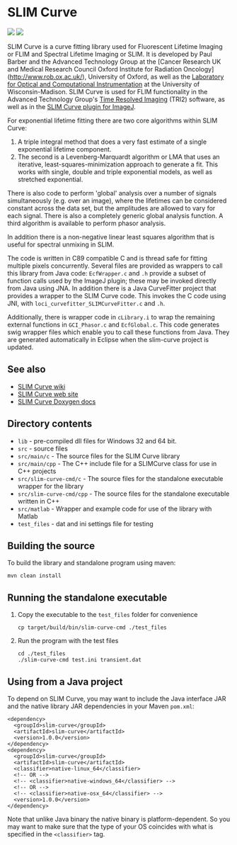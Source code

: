# SLIM Curve
[![](https://travis-ci.org/slim-curve/slim-curve.svg?branch=java-lib)](https://travis-ci.org/slim-curve/slim-curve "Travis")    [![](https://ci.appveyor.com/api/projects/status/github/slim-curve/slim-curve?svg=true)](https://ci.appveyor.com/project/scijava/slim-curve "AppVeyor")

SLIM Curve is a curve fitting library used for Fluorescent Lifetime Imaging or
FLIM and Spectral Lifetime Imaging or SLIM.  It is developed by Paul Barber and
the Advanced Technology Group at the [Cancer Research UK and Medical Research
Council Oxford Institute for Radiation Oncology] (http://www.rob.ox.ac.uk/),
University of Oxford, as well as the [Laboratory for Optical and Computational
Instrumentation](http://loci.wisc.edu/) at the University of Wisconsin-Madison.
SLIM Curve is used for FLIM functionality in the Advanced Technology
Group's [Time Resolved Imaging](https://www.assembla.com/spaces/ATD_TRI/wiki)
(TRI2) software, as well as in the [SLIM Curve plugin for
ImageJ](http://fiji.sc/SLIM_Curve).

For exponential lifetime fitting there are two core algorithms within SLIM
Curve:

1. A triple integral method that does a very fast estimate of a single
   exponential lifetime component.
2. The second is a Levenberg-Marquardt algorithm or LMA that uses an iterative,
   least-squares-minimization approach to generate a fit. This works with
   single, double and triple exponential models, as well as stretched
   exponential.

There is also code to perform 'global' analysis over a number of signals
simultaneously (e.g. over an image), where the lifetimes can be considered
constant across the data set, but the amplitudes are allowed to vary for each
signal. There is also a completely generic global analysis function. A third
algorithm is available to perform phasor analysis.

In addition there is a non-negative linear least squares algorithm that is
useful for spectral unmixing in SLIM.

The code is written in C89 compatible C and is thread safe for fitting multiple
pixels concurrently. Several files are provided as wrappers to call this
library from Java code: `EcfWrapper.c` and `.h` provide a subset of function
calls used by the ImageJ plugin; these may be invoked directly from Java using
JNA. In addition there is a Java CurveFitter project that provides a wrapper to
the SLIM Curve code. This invokes the C code using JNI, with
`loci_curvefitter_SLIMCurveFitter.c` and `.h`.

Additionally, there is wrapper code in `cLibrary.i` to wrap the remaining external
functions in `GCI_Phasor.c` and `EcfGlobal.c`.  This code generates swig wrapper files 
which enable you to call these functions from Java.  They are generated 
automatically in Eclipse when the slim-curve project is updated.

## See also

* [SLIM Curve wiki](https://github.com/slim-curve/slim-curve/wiki)
* [SLIM Curve web site](https://slim-curve.github.io/)
* [SLIM Curve Doxygen docs](http://code.imagej.net/slim-curve/html/)

## Directory contents

* `lib` - pre-compiled dll files for Windows 32 and 64 bit.
* `src` - source files
* `src/main/c` - The source files for the SLIM Curve library
* `src/main/cpp` - The C++ include file for a SLIMCurve class for use in C++ projects
* `src/slim-curve-cmd/c` - The source files for the standalone executable wrapper for the library
* `src/slim-curve-cmd/cpp` - The source files for the standalone executable written in C++
* `src/matlab` - Wrapper and example code for use of the library with Matlab
* `test_files` - dat and ini settings file for testing

## Building the source

To build the library and standalone program using maven:

  ```
  mvn clean install
  ```

## Running the standalone executable

1.  Copy the executable to the `test_files` folder for convenience

    ```
    cp target/build/bin/slim-curve-cmd ./test_files
    ```

2.  Run the program with the test files

    ```
    cd ./test_files
    ./slim-curve-cmd test.ini transient.dat
    ```

## Using from a Java project

To depend on SLIM Curve, you may want to include the Java interface JAR and the native library JAR dependencies in your Maven `pom.xml`:

```
<dependency>
  <groupId>slim-curve</groupId>
  <artifactId>slim-curve</artifactId>
  <version>1.0.0</version>
</dependency>
<dependency>
  <groupId>slim-curve</groupId>
  <artifactId>slim-curve</artifactId>
  <classifier>native-linux_64</classifier>
  <!-- OR -->
  <!-- <classifier>native-windows_64</classifier> -->
  <!-- OR -->
  <!-- <classifier>native-osx_64</classifier> -->
  <version>1.0.0</version>
</dependency>
```

Note that unlike Java binary the native binary is platform-dependent. So you may want to make sure that the type of your OS coincides with what is specified in the `<classifier>` tag.
